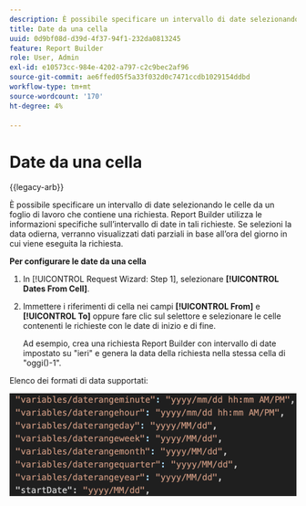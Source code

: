 ```yaml
---
description: È possibile specificare un intervallo di date selezionando le celle da un foglio di lavoro che contiene una richiesta. Report Builder utilizza le informazioni specifiche sull’intervallo di date in tali richieste. Se selezioni la data odierna, verranno visualizzati dati parziali in base all’ora del giorno in cui viene eseguita la richiesta.
title: Date da una cella
uuid: 0d9bf08d-d39d-4f37-94f1-232da0813245
feature: Report Builder
role: User, Admin
exl-id: e10573cc-984e-4202-a797-c2c9bec2af96
source-git-commit: ae6ffed05f5a33f032d0c7471ccdb1029154ddbd
workflow-type: tm+mt
source-wordcount: '170'
ht-degree: 4%

---
```


# Date da una cella

{{legacy-arb}}

È possibile specificare un intervallo di date selezionando le celle da un foglio di lavoro che contiene una richiesta. Report Builder utilizza le informazioni specifiche sull’intervallo di date in tali richieste. Se selezioni la data odierna, verranno visualizzati dati parziali in base all’ora del giorno in cui viene eseguita la richiesta.

**Per configurare le date da una cella**

1. In [!UICONTROL Request Wizard: Step 1], selezionare **[!UICONTROL Dates From Cell]**.
1. Immettere i riferimenti di cella nei campi **[!UICONTROL From]** e **[!UICONTROL To]** oppure fare clic sul selettore e selezionare le celle contenenti le richieste con le date di inizio e di fine.

   Ad esempio, crea una richiesta Report Builder con intervallo di date impostato su &quot;ieri&quot; e genera la data della richiesta nella stessa cella di &quot;oggi()-1&quot;.

Elenco dei formati di data supportati:

![Schermata con i formati di data supportati.](assets/date-formats.png)


